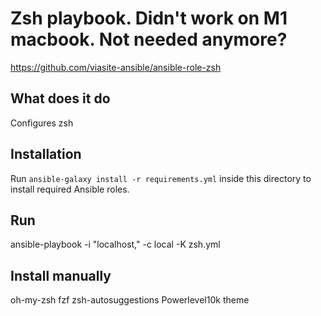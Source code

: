 # Zsh playbook. Didn't work on M1 macbook. Not needed anymore?
https://github.com/viasite-ansible/ansible-role-zsh

## What does it do
Configures zsh

## Installation 
Run `ansible-galaxy install -r requirements.yml` inside this directory to install required Ansible roles.

## Run
ansible-playbook -i "localhost," -c local -K zsh.yml

## Install manually
oh-my-zsh
fzf
zsh-autosuggestions
Powerlevel10k theme

